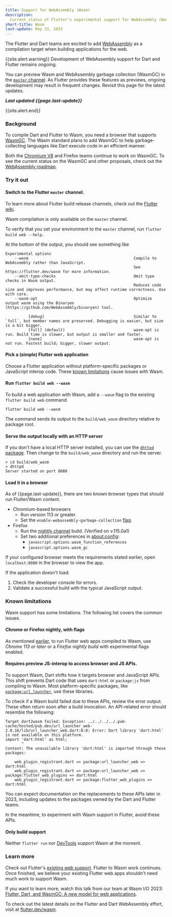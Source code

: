```yaml
---
title: Support for WebAssembly (Wasm)
description:
  Current status of Flutter's experimental support for WebAssembly (Wasm).
short-title: Wasm
last-update: May 23, 2023
---
```


The Flutter and Dart teams are excited to add
[WebAssembly](https://webassembly.org/) as a compilation target when building
applications for the web.

{{site.alert.warning}} Development of WebAssembly support for Dart and Flutter
remains ongoing.

You can preview Wasm and WebAssembly garbage collection (WasmGC) in the
[`master` channel](https://github.com/flutter/flutter/wiki/flutter-build-release-channels#master).
As Flutter provides these features as previews, ongoing development may result
in frequent changes. Revisit this page for the latest updates.

**_Last updated {{page.last-update}}_**

{{site.alert.end}}

### Background

To compile Dart and Flutter to Wasm, you need a browser that supports
[WasmGC](https://github.com/WebAssembly/gc/tree/main/proposals/gc). The Wasm
standard plans to add WasmGC to help garbage-collecting languages like Dart
execute code in an efficient manner.

Both the [Chromium V8](https://chromestatus.com/feature/6062715726462976) and
Firefox teams continue to work on WasmGC. To see the current status on the
WasmGC and other proposals, check out the
[WebAssembly roadmap](https://webassembly.org/roadmap/).

### Try it out

#### Switch to the Flutter `master` channel.

To learn more about Flutter build release channels, check out the
[Flutter wiki](https://github.com/flutter/flutter/wiki/Flutter-build-release-channels).

Wasm compilation is only available on the `master` channel.

To verify that you set your environment to the `master` channel, run
`flutter build web --help`.

At the bottom of the output, you should see something like

```console
Experimental options
    --wasm                                              Compile to WebAssembly rather than JavaScript.
                                                        See https://flutter.dev/wasm for more information.
    --omit-type-checks                                  Omit type checks in Wasm output.
                                                        Reduces code size and improves performance, but may affect runtime correctness. Use with care.
    --wasm-opt                                          Optimize output wasm using the Binaryen (https://github.com/WebAssembly/binaryen) tool.

          [debug]                                       Similar to `full`, but member names are preserved. Debugging is easier, but size is a bit bigger.
          [full] (default)                              wasm-opt is run. Build time is slower, but output is smaller and faster.
          [none]                                        wasm-opt is not run. Fastest build; bigger, slower output.
```

#### Pick a (simple) Flutter web application

Choose a Flutter application without platform-specific packages or JavaScript
interop code. These [known limitations](#known-limitations) cause issues with
Wasm.

#### Run `flutter build web --wasm`

To build a web application with Wasm, add a `--wasm` flag to the existing
`flutter build web` command.

```console
flutter build web --wasm
```

The command sends its output to the `build/web_wasm` directory relative to
package root.

#### Serve the output locally with an HTTP server

If you don't have a local HTTP server installed, you can use the
[`dhttpd` package](https://pub.dev/packages/dhttpd). Then change to the
`build/web_wasm` directory and run the server.

```terminal
> cd build/web_wasm
> dhttpd
Server started on port 8080
```

#### Load it in a browser

As of {{page.last-update}}, there are two known browser types that should run
Flutter/Wasm content.

- Chromium-based browsers
  - Run version 113 or greater.
  - Set the `enable-webassembly-garbage-collection`
    [flag](https://developer.chrome.com/docs/web-platform/chrome-flags/).
- Firefox
  - Run the
    [nightly channel](https://www.mozilla.org/en-US/firefox/channel/desktop/#nightly)
    build. (Verified on v.115.0a1)
  - Set two additional preferences in
    [about:config](https://support.mozilla.org/kb/about-config-editor-firefox):
    - `javascript.options.wasm_function_references`
    - `javascript.options.wasm_gc`

If your configured browser meets the requirements stated earlier, open `localhost:8080`
in the browser to view the app.

If the application doesn't load:

1. Check the developer console for errors.
1. Validate a successful build with the typical JavaScript output.

### Known limitations

Wasm support has some limitations. The following list covers the common issues.

#### Chrome or Firefox nightly, with flags

As mentioned [earlier](#load-it-an-a-browser), to run Flutter web apps compiled
to Wasm, use _Chrome 113 or later_ or a _Firefox nightly build_ with experimental flags
enabled.

#### Requires preview JS-interop to access browser and JS APIs.

To support Wasm, Dart shifts how it targets browser and JavaScript APIs. This
shift prevents Dart code that uses `dart:html` or `package:js` from compiling to
Wasm. Most platform-specific packages, like
[`package:url_launcher`](https://pub.dev/packages/url_launcher), use these
libraries.

To check if a Wasm build failed due to these APIs, review the error output.
These often return soon after a build invocation. An API-related error should
resemble the following:

```console
Target dart2wasm failed: Exception: ../../../../.pub-cache/hosted/pub.dev/url_launcher_web-2.0.16/lib/url_launcher_web.dart:6:8: Error: Dart library 'dart:html' is not available on this platform.
import 'dart:html' as html;
       ^
Context: The unavailable library 'dart:html' is imported through these packages:

    web_plugin_registrant.dart => package:url_launcher_web => dart:html
    web_plugin_registrant.dart => package:url_launcher_web => package:flutter_web_plugins => dart:html
    web_plugin_registrant.dart => package:flutter_web_plugins => dart:html
```

You can expect documentation on the replacements to these APIs later in 2023,
including updates to the packages owned by the Dart and Flutter teams.

In the meantime, to experiment with Wasm support in Flutter, avoid these APIs.

#### Only build support

Neither `flutter run` nor [DevTools]({{site.main-url}}/tools/devtools) support
Wasm at the moment.

### Learn more

Check out Flutter's
[existing web support]({{site.main-url}}/multi-platform/web). Flutter to Wasm
work continues. Once finished, we believe your existing Flutter web apps
shouldn't need much work to support Wasm.

If you want to learn more, watch this talk from our team at Wasm I/O 2023:
[Flutter, Dart, and WasmGC: A new model for web applications](https://youtu.be/Nkjc9r0WDNo).

To check out the latest details on the Flutter and Dart WebAssembly effort,
visit at [flutter.dev/wasm]({{site.main-url}}/wasm).

